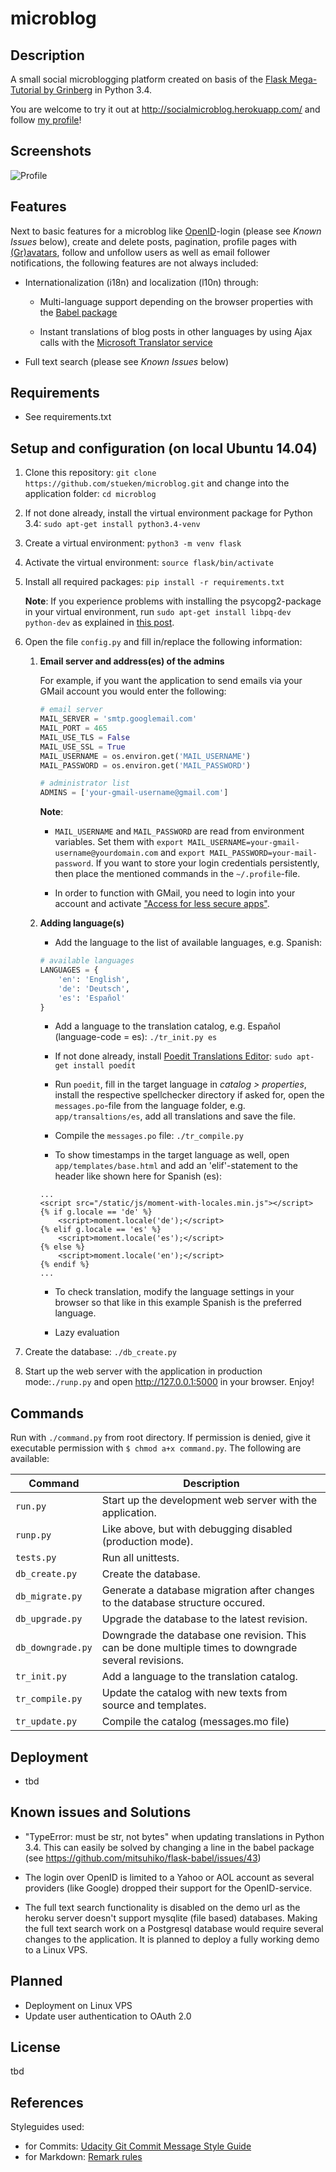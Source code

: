 # microblog

## Description

A small social microblogging platform created on basis of the [Flask Mega-
Tutorial by Grinberg](http://blog.miguelgrinberg.com/post/the-flask-mega-tutorial-now-with-python-3-support)
in Python 3.4.

You are welcome to try it out at <http://socialmicroblog.herokuapp.com/> and
follow [my profile](http://socialmicroblog.herokuapp.com/user/Norbert)!

## Screenshots

![Profile](http://img5.fotos-hochladen.net/uploads/profilesmz0xn56qe43.jpg)

## Features

Next to basic features for a microblog like [OpenID](http://openid.net/)-login
(please see *Known Issues* below), create and delete posts, pagination, profile
pages with [(Gr)avatars](https://en.gravatar.com/), follow and unfollow users
as well as email follower notifications, the following features are not always
included:

*   Internationalization (i18n) and localization (l10n) through:

    *   Multi-language support depending on the browser properties with the
    [Babel package](https://pythonhosted.org/Flask-Babel/)

    *   Instant translations of blog posts in other languages by using Ajax
    calls with the [Microsoft Translator service](https://datamarket.azure.com/dataset/1899a118-d202-492c-aa16-ba21c33c06cb)

*   Full text search (please see *Known Issues* below)

## Requirements

*   See requirements.txt

## Setup and configuration (on local Ubuntu 14.04)

1.  Clone this repository:
`git clone https://github.com/stueken/microblog.git` and change into the
application folder: `cd microblog`  

2.  If not done already, install the virtual environment package for Python 3.4:
`sudo apt-get install python3.4-venv`

3.  Create a virtual environment: `python3 -m venv flask`

4.  Activate the virtual environment: `source flask/bin/activate`

5.  Install all required packages: `pip install -r requirements.txt`

    **Note**: If you experience problems with installing the
    psycopg2-package in your virtual environment, run `sudo apt-get
    install libpq-dev python-dev` as explained in [this post](https://web.archive.org/web/20110305033324/http://goshawknest.wordpress.com/2011/02/16/how-to-install-psycopg2-under-virtualenv/).

6.  Open the file `config.py` and fill in/replace the following information:

    1.  **Email server and address(es) of the admins**

        For example, if you want the application to send emails via your
        GMail account you would enter the following:

        ```python
        # email server
        MAIL_SERVER = 'smtp.googlemail.com'
        MAIL_PORT = 465
        MAIL_USE_TLS = False
        MAIL_USE_SSL = True
        MAIL_USERNAME = os.environ.get('MAIL_USERNAME')
        MAIL_PASSWORD = os.environ.get('MAIL_PASSWORD')

        # administrator list
        ADMINS = ['your-gmail-username@gmail.com']
        ```

        **Note**:

        *   `MAIL_USERNAME` and `MAIL_PASSWORD` are read from environment
        variables. Set them with `export
        MAIL_USERNAME=your-gmail-username@yourdomain.com` and `export
        MAIL_PASSWORD=your-mail-password`. If you want to store your login
        credentials persistently, then place the mentioned commands in the
        `~/.profile`-file.

        *   In order to function with GMail, you need to login into your
        account and activate ["Access for less secure apps"](https://www.google.com/settings/u/1/security/lesssecureapps).

    2.  **Adding language(s)**

        *   Add the language to the list of available languages, e.g. Spanish:

        ```python
        # available languages
        LANGUAGES = {
            'en': 'English',
            'de': 'Deutsch',
            'es': 'Español'
        }
        ```

        *   Add a language to the translation catalog, e.g. Español
        (language-code = es): `./tr_init.py es`

        *   If not done already, install [Poedit Translations Editor](http://poedit.net/):
        `sudo apt-get install poedit`

        *   Run `poedit`, fill in the target language in *catalog >
        properties*, install the respective spellchecker directory if asked for,
        open the `messages.po`-file from the language folder, e.g.
        `app/transaltions/es`, add all translations and save the file.

        *   Compile the `messages.po` file: `./tr_compile.py`

        *   To show timestamps in the target language as well, open
        `app/templates/base.html` and add an 'elif'-statement to the header
        like shown here for Spanish (es):

        ```htmldjango
        ...
        <script src="/static/js/moment-with-locales.min.js"></script>
        {% if g.locale == 'de' %}
            <script>moment.locale('de');</script>
        {% elif g.locale == 'es' %}
            <script>moment.locale('es');</script>
        {% else %}
            <script>moment.locale('en');</script>
        {% endif %}
        ...
        ```

        *   To check translation, modify the language settings in your browser
        so that like in this example Spanish is the preferred language.

        *   Lazy evaluation

7.  Create the database: `./db_create.py`

8.  Start up the web server with the application in production mode:`./runp.py`
and open <http://127.0.0.1:5000> in your browser. Enjoy!

## Commands

Run with `./command.py` from root directory. If permission is denied, give it
executable permission with `$ chmod a+x command.py`. The following are
available:

| Command           | Description                                             |
| ----------------- | ------------------------------------------------------- |
| `run.py`          | Start up the development web server with the application.                                        |
| `runp.py`         | Like above, but with debugging disabled (production  mode). |   
| `tests.py`        | Run all unittests.                                      |
| `db_create.py`    | Create the database.                                    |
| `db_migrate.py`   | Generate a database migration after changes to the database structure occured. |
| `db_upgrade.py`   | Upgrade the database to the latest revision.            |
| `db_downgrade.py` | Downgrade the database one revision. This can be done multiple times to downgrade several revisions. |
| `tr_init.py`      | Add a language to the translation catalog.              |
| `tr_compile.py`   | Update the catalog with new texts from source and templates. |
| `tr_update.py`    | Compile the catalog (messages.mo file)                  |

## Deployment

*   tbd

## Known issues and Solutions

*   "TypeError: must be str, not bytes" when updating translations in
Python 3.4. This can easily be solved by changing a line in the babel
package (see <https://github.com/mitsuhiko/flask-babel/issues/43>)

*   The login over OpenID is limited to a Yahoo or AOL account as several
providers (like Google) dropped their support for the OpenID-service.

*   The full text search functionality is disabled on the demo url as
the heroku server doesn't support mysqlite (file based) databases.
Making the full text search work on a Postgresql database would
require several changes to the application. It is planned to deploy a
fully working demo to a Linux VPS.

## Planned

*   Deployment on Linux VPS
*   Update user authentication to OAuth 2.0

## License

tbd

## References

Styleguides used:

*   for Commits: [Udacity Git Commit Message Style Guide](https://udacity.github.io/git-styleguide/)
*   for Markdown: [Remark rules](https://github.com/wooorm/remark-lint/blob/master/doc/rules.md)
